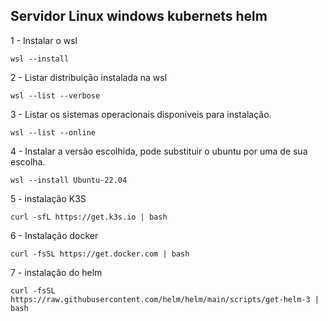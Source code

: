 ## Servidor Linux windows kubernets helm


1 - Instalar o wsl
```
wsl --install
```
2 - Listar distribuição instalada na wsl
```
wsl --list --verbose
```

3 - Listar os sistemas operacionais disponiveis para instalação.
```
wsl --list --online
```
4 - Instalar a versão escolhida, pode substituir o ubuntu por uma de sua escolha.
```
wsl --install Ubuntu-22.04
```

5 - instalação K3S
```
curl -sfL https://get.k3s.io | bash
```

6 - Instalação docker
```
curl -fsSL https://get.docker.com | bash
```

7 - instalação do helm
```
curl -fsSL https://raw.githubusercontent.com/helm/helm/main/scripts/get-helm-3 | bash
```
